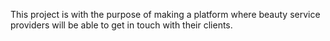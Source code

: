 This project is with the purpose of making a platform where beauty service providers will be able to get in touch with their clients.
